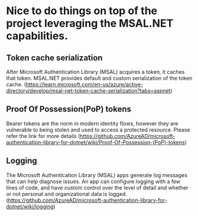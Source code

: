 # **Nice to do things on top of the project leveraging the MSAL.NET capabilities.**

## **Token cache serialization**
After Microsoft Authentication Library (MSAL) acquires a token, it caches that token. MSAL.NET provides default and custom serialization of the token cache. (https://learn.microsoft.com/en-us/azure/active-directory/develop/msal-net-token-cache-serialization?tabs=aspnet)

## **Proof Of Possession(PoP) tokens**
Bearer tokens are the norm in modern identity flows, however they are vulnerable to being stolen and used to access a protected resource. Please refer the link for more details (https://github.com/AzureAD/microsoft-authentication-library-for-dotnet/wiki/Proof-Of-Possession-(PoP)-tokens)

## **Logging**
The Microsoft Authentication Library (MSAL) apps generate log messages that can help diagnose issues. An app can configure logging with a few lines of code, and have custom control over the level of detail and whether or not personal and organizational data is logged. (https://github.com/AzureAD/microsoft-authentication-library-for-dotnet/wiki/logging)
